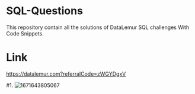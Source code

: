 # SQL-Questions
 This repository contain all the solutions of DataLemur SQL challenges With Code Snippets.
 
 # Link
  https://datalemur.com?referralCode=zWGYDgxV
 
 #1. ![1671643805067](https://user-images.githubusercontent.com/103982094/211244158-c8a83e05-a83b-43e8-b94e-e7c1757fc838.png)
